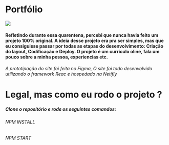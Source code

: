 # Portfólio

![](https://user-images.githubusercontent.com/44716180/89700505-cbc4f280-d904-11ea-8be2-7ca1605c5d3a.png)

<h4> Refletindo durante essa quarentena, percebi que nunca havia feito um projeto 100% original. A ideia desse projeto era pra ser simples, mas que eu consiguisse passar por todas as etapas do desenvolvimento: Criação do layout, Codificação e Deploy. O projeto é um curriculo oline, fala um pouco sobre a minha pessoa, experiencias etc. </h4>

<h6> A prototipação do site foi feita no Figma, O site foi todo desenvolvido utilizando o framework Reac e hospedado na Netifly </h6>

# Legal, mas como eu rodo o projeto ?

<h5>Clone o repositório e rode os seguintes comandos:</h5>

<h6>NPM INSTALL</h6>
<h6>NPM START</h6>
